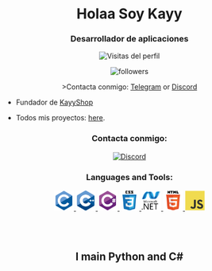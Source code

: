 <h1 align="center">Holaa Soy Kayy</h1>
<h3 align="center">Desarrollador de aplicaciones</h3>

<p align="center"> <img src="https://komarev.com/ghpvc/?username=p-dennygamingyt&label=Profile%20views&color=0e75b6&style=flat" alt="Visitas del perfil" /> </p>
<p align="center"> <img src="https://img.shields.io/github/followers/paysonism" alt="followers"> </p>

<p align="center"> >Contacta conmigo: <a href="https://t.me/@SoyKayy">Telegram</a> or <a href="https://discord.gg/users/1291162796796411969">Discord</a></p>

- Fundador de [KayyShop](https://discord.gg/kayyfnshop)


- Todos mis proyectos: [here](https://github.com/Kayy9961?tab=repositories).

<h3 align="center">Contacta conmigo:</h3>
<p align="center">
<a href="https://discord.com/users/1291162796796411969" target="blank"><img align="center" src="https://raw.githubusercontent.com/rahuldkjain/github-profile-readme-generator/master/src/images/icons/Social/discord.svg" alt="Discord" height="30" width="40" /></a>
</p>

<h3 align="center">Languages and Tools:</h3>
<p align="center"> <a href="https://www.cprogramming.com/" target="_blank" rel="noreferrer"> <img src="https://raw.githubusercontent.com/devicons/devicon/master/icons/c/c-original.svg" alt="c" width="40" height="40"/> </a> <a href="https://www.w3schools.com/cpp/" target="_blank" rel="noreferrer"> <img src="https://raw.githubusercontent.com/devicons/devicon/master/icons/cplusplus/cplusplus-original.svg" alt="cplusplus" width="40" height="40"/> </a> <a href="https://www.w3schools.com/cs/" target="_blank" rel="noreferrer"> <img src="https://raw.githubusercontent.com/devicons/devicon/master/icons/csharp/csharp-original.svg" alt="csharp" width="40" height="40"/> </a> <a href="https://www.w3schools.com/css/" target="_blank" rel="noreferrer"> <img src="https://raw.githubusercontent.com/devicons/devicon/master/icons/css3/css3-original-wordmark.svg" alt="css3" width="40" height="40"/> </a> <a href="https://dotnet.microsoft.com/" target="_blank" rel="noreferrer"> <img src="https://raw.githubusercontent.com/devicons/devicon/master/icons/dot-net/dot-net-original-wordmark.svg" alt="dotnet" width="40" height="40"/> </a> <a href="https://www.w3.org/html/" target="_blank" rel="noreferrer"> <img src="https://raw.githubusercontent.com/devicons/devicon/master/icons/html5/html5-original-wordmark.svg" alt="html5" width="40" height="40"/> </a> <a href="https://developer.mozilla.org/en-US/docs/Web/JavaScript" target="_blank" rel="noreferrer"> <img src="https://raw.githubusercontent.com/devicons/devicon/master/icons/javascript/javascript-original.svg" alt="javascript" width="40" height="40"/> </a> </p>
<br><br>
<h2 align="center">I main Python and C#
<br>
